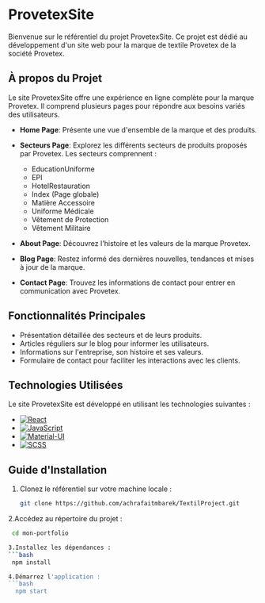 # ProvetexSite

Bienvenue sur le référentiel du projet ProvetexSite. Ce projet est dédié au développement d'un site web pour la marque de textile Provetex de la société Provetex.

## À propos du Projet

Le site ProvetexSite offre une expérience en ligne complète pour la marque Provetex. Il comprend plusieurs pages pour répondre aux besoins variés des utilisateurs.

- **Home Page**: Présente une vue d'ensemble de la marque et des produits.

- **Secteurs Page**: Explorez les différents secteurs de produits proposés par Provetex. Les secteurs comprennent :
  - EducationUniforme
  - EPI
  - HotelRestauration
  - Index (Page globale)
  - Matière Accessoire
  - Uniforme Médicale
  - Vêtement de Protection
  - Vêtement Militaire

- **About Page**: Découvrez l'histoire et les valeurs de la marque Provetex.

- **Blog Page**: Restez informé des dernières nouvelles, tendances et mises à jour de la marque.

- **Contact Page**: Trouvez les informations de contact pour entrer en communication avec Provetex.

## Fonctionnalités Principales

- Présentation détaillée des secteurs et de leurs produits.
- Articles réguliers sur le blog pour informer les utilisateurs.
- Informations sur l'entreprise, son histoire et ses valeurs.
- Formulaire de contact pour faciliter les interactions avec les clients.

## Technologies Utilisées

Le site ProvetexSite est développé en utilisant les technologies suivantes :

- [![React](https://img.shields.io/badge/React-61DAFB?style=for-the-badge&logo=react&logoColor=white)](https://reactjs.org/)
- [![JavaScript](https://img.shields.io/badge/JavaScript-F7DF1E?style=for-the-badge&logo=javascript&logoColor=black)](https://developer.mozilla.org/en-US/docs/Web/JavaScript)
- [![Material-UI](https://img.shields.io/badge/Material--UI-0081CB?style=for-the-badge&logo=material-ui&logoColor=white)](https://material-ui.com/)
- [![SCSS](https://img.shields.io/badge/SCSS-CC6699?style=for-the-badge&logo=sass&logoColor=white)](https://sass-lang.com/)


## Guide d'Installation

1. Clonez le référentiel sur votre machine locale :
   ```bash
   git clone https://github.com/achrafaitmbarek/TextilProject.git

2.Accédez au répertoire du projet :
  ```bash
   cd mon-portfolio 

3.Installez les dépendances :
  ```bash
   npm install

4.Démarrez l'application :
  ```bash 
    npm start
